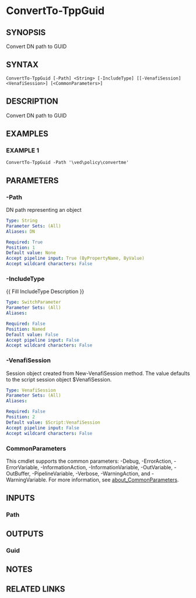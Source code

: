 # ConvertTo-TppGuid

## SYNOPSIS
Convert DN path to GUID

## SYNTAX

```
ConvertTo-TppGuid [-Path] <String> [-IncludeType] [[-VenafiSession] <VenafiSession>] [<CommonParameters>]
```

## DESCRIPTION
Convert DN path to GUID

## EXAMPLES

### EXAMPLE 1
```
ConvertTo-TppGuid -Path '\ved\policy\convertme'
```

## PARAMETERS

### -Path
DN path representing an object

```yaml
Type: String
Parameter Sets: (All)
Aliases: DN

Required: True
Position: 1
Default value: None
Accept pipeline input: True (ByPropertyName, ByValue)
Accept wildcard characters: False
```

### -IncludeType
{{ Fill IncludeType Description }}

```yaml
Type: SwitchParameter
Parameter Sets: (All)
Aliases:

Required: False
Position: Named
Default value: False
Accept pipeline input: False
Accept wildcard characters: False
```

### -VenafiSession
Session object created from New-VenafiSession method.
The value defaults to the script session object $VenafiSession.

```yaml
Type: VenafiSession
Parameter Sets: (All)
Aliases:

Required: False
Position: 2
Default value: $Script:VenafiSession
Accept pipeline input: False
Accept wildcard characters: False
```

### CommonParameters
This cmdlet supports the common parameters: -Debug, -ErrorAction, -ErrorVariable, -InformationAction, -InformationVariable, -OutVariable, -OutBuffer, -PipelineVariable, -Verbose, -WarningAction, and -WarningVariable. For more information, see [about_CommonParameters](http://go.microsoft.com/fwlink/?LinkID=113216).

## INPUTS

### Path
## OUTPUTS

### Guid
## NOTES

## RELATED LINKS

